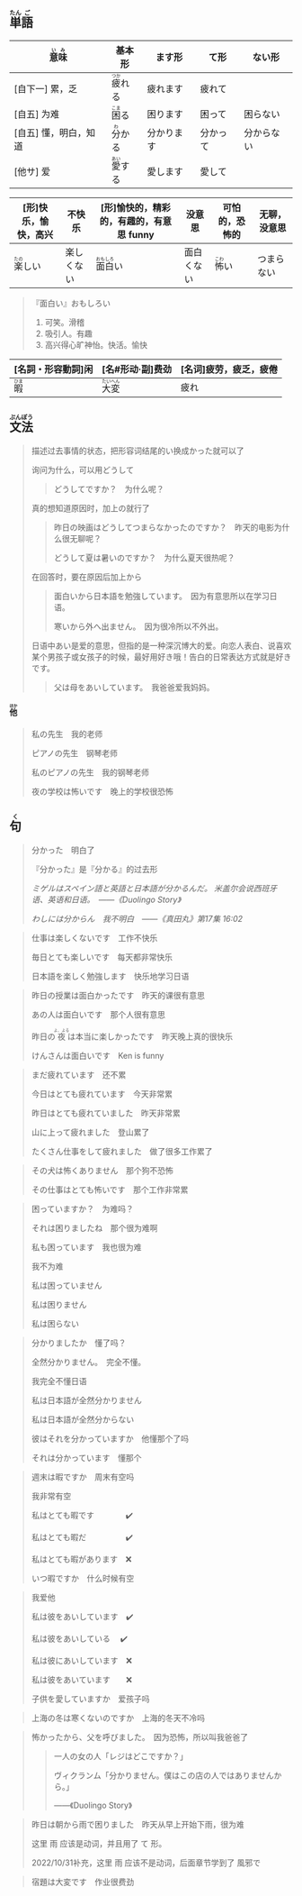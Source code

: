 ## <ruby>単<rt>たん</rt>語<rt>ご</rt></ruby>

| <ruby>意<rt>い</rt>味<rt>み</rt></ruby> | 基本形                           | ます形     | て形     | ない形     |
| --------------------------------------- | -------------------------------- | ---------- | -------- | ---------- |
| [自下一] 累，乏                         | <ruby>疲<rt>つか</rt>れる</ruby> | 疲れます   | 疲れて   |            |
| [自五] 为难                             | <ruby>困<rt>こま</rt>る</ruby>   | 困ります   | 困って   | 困らない   |
| [自五] 懂，明白，知道                   | <ruby>分<rt>わ</rt>かる</ruby>   | 分かります | 分かって | 分からない |
| [他サ] 爱                               | <ruby>愛<rt>あい</rt>する</ruby> | 愛します   | 愛して   |            |

| [形]快乐，愉快，高兴             | 不快乐     | [形]愉快的，精彩的，有趣的，有意思 funny      | 没意思     | 可怕的，恐怖的                 | 无聊，没意思 |
| -------------------------------- | ---------- | --------------------------------------------- | ---------- | ------------------------------ | ------------ |
| <ruby>楽<rt>たの</rt>しい</ruby> | 楽しくない | <ruby>面<rt>おも</rt>白<rt>しろ</rt>い</ruby> | 面白くない | <ruby>怖<rt>こわ</rt>い</ruby> | つまらない   |

> 『面白い』おもしろい
>
> 1. 可笑。滑稽
> 2. 吸引人。有趣
> 3. 高兴得心旷神怡。快活。愉快

| [名詞・形容動詞]闲                | [名#形动·副]费劲                            | [名词]疲劳，疲乏，疲倦 |
| ------------------------- | ------------------------------------- | ------------ |
| <ruby>暇<rt>ひま</rt></ruby> | <ruby>大<rt>たい</rt>変<rt>へん</rt></ruby> | 疲れ           |

## <ruby>文<rt>ぶん</rt>法<rt>ぽう</rt></ruby>

> 描述过去事情的状态，把形容词结尾的い换成かった就可以了
> 
> 询问为什么，可以用どうして
> 
> > どうしてですか？　为什么呢？
> 
> 真的想知道原因时，加上の就行了
> 
> > 昨日の映画はどうしてつまらなかったのですか？　昨天的电影为什么很无聊呢？
> > 
> > どうして夏は暑いのですか？　为什么夏天很热呢？
> 
> 在回答时，要在原因后加上から
> 
> > 面白いから日本語を勉強しています。　因为有意思所以在学习日语。
> > 
> > 寒いから外へ出ません。　因为很冷所以不外出。
> 
> 日语中あい是爱的意思，但指的是一种深沉博大的爱。向恋人表白、说喜欢某个男孩子或女孩子的时候，最好用好き哦！告白的日常表达方式就是好きです。
> 
> > 父は母をあいしています。　我爸爸爱我妈妈。

#### <ruby>他<rt>ほか</rt></ruby>

> 私の先生　我的老师
>
> ピアノの先生　钢琴老师
>
> 私のピアノの先生　我的钢琴老师
>
> 夜の学校は怖いです　晚上的学校很恐怖

## <ruby>句<rt>く</rt></ruby>

> 分かった　明白了
>
> 『分かった』是『分かる』的过去形
>
> *ミゲルはスペイン語と英語と日本語が分かるんだ。	米盖尔会说西班牙语、英语和日语。　——《Duolingo Story》*
>
> *わしには分からん　我不明白　——《真田丸》第17集 16:02*

> 仕事は楽しくないです　工作不快乐
>
> 毎日とても楽しいです　每天都非常快乐
>
> 日本語を楽しく勉強します　快乐地学习日语
>

> 昨日の授業は面白かったです　昨天的课很有意思
>
> あの人は面白いです　那个人很有意思
>
> 昨日の<ruby>夜<rt>よ、よる</rt></ruby>は本当に楽しかったです　昨天晚上真的很快乐
>
> けんさんは面白いです　Ken is funny
>

> まだ疲れています　还不累
> 
> 今日はとても疲れています　今天非常累
> 
> 昨日はとても疲れていました　昨天非常累
> 
> 山に上って疲れました　登山累了
> 
> たくさん仕事をして疲れました　做了很多工作累了
> 

> その犬は怖くありません　那个狗不恐怖
> 
> その仕事はとても怖いです　那个工作非常累
> 

> 困っていますか？　为难吗？
>
> それは困りましたね　那个很为难啊
>
> 私も困っています　我也很为难
>
> 我不为难
>
> 私は困っていません
>
> 私は困りません
>
> 私は困らない

> 分かりましたか　懂了吗？
>
> 全然分かりません。　完全不懂。
>
> 我完全不懂日语
>
> 私は日本語が全然分かりません
>
> 私は日本語が全然分からない
>
> 彼はそれを分かっていますか　他懂那个了吗
>
> それは分かっています　懂那个

> 週末は暇ですか　周末有空吗
>
> 我非常有空
>
> 私はとても暇です　　　　✔️
>
> 私はとても暇だ　　　　　✔️
>
> 私はとても暇があります　❌
>
> いつ暇ですか　什么时候有空
>

> 我爱他
>
> 私は彼をあいしています　✔️
>
> 私は彼をあいしている	　✔️
>
> 私は彼にあいしています　❌
>
> 私は彼をあいています　　❌
>
> 子供を愛していますか　爱孩子吗
>

> 上海の冬は寒くないのですか　上海的冬天不冷吗
> 

> 怖かったから、父を呼びました。　因为恐怖，所以叫我爸爸了
>
> > 一人の女の人「レジはどこですか？」
> >
> > ヴィクランム「分かりません。僕はこの店の人ではありませんから。」
> >
> > ——《Duolingo Story》

> 昨日は朝から雨で困りました　昨天从早上开始下雨，很为难
>
> 这里 雨 应该是动词，并且用了 て 形。
>
> 2022/10/31补充，这里 雨 应该不是动词，后面章节学到了 風邪で　

> 宿題は大変です　作业很费劲
